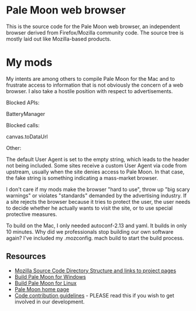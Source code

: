 # Pale Moon web browser

This is the source code for the Pale Moon web browser, an independent
browser derived from Firefox/Mozilla community code. The source tree is
mostly laid out like Mozilla-based products.

# My mods

My intents are among others to compile Pale Moon for the Mac and to 
frustrate access to information that is not obviously the concern of a 
web browser. I also take a hostile position with respect to advertisements.

Blocked APIs:

BatteryManager

Blocked calls:

canvas.toDataUrl

Other:

The default User Agent is set to the empty string, which leads to the 
header not being included. Some sites receive a custom User Agent via 
code from upstream, usually when the site denies access to Pale Moon. In 
that case, the fake string is something indicating a mass-market browser.

I don't care if my mods make the browser "hard to use", throw up "big 
scary warnings" or violates "standards" demanded by the advertising 
industry. If a site rejects the browser because it tries to protect the 
user, the user needs to decide whether he actually wants to visit the 
site, or to use special protective measures.

To build on the Mac, I only needed autoconf-2.13 and yaml. It builds in 
only 10 minutes. Why did we professionals stop building our own software 
again? I've included my .mozconfig. mach build to start the build process.

## Resources

 * [Mozilla Source Code Directory Structure and links to project pages](https://developer.mozilla.org/en/Mozilla_Source_Code_Directory_Structure)
 * [Build Pale Moon for Windows](https://forum.palemoon.org/viewtopic.php?f=19&t=13556)
 * [Build Pale Moon for Linux](https://developer.palemoon.org/Developer_Guide:Build_Instructions/Pale_Moon/Linux)
 * [Pale Moon home page](http://www.palemoon.org/)
 * [Code contribution guidelines](https://github.com/MoonchildProductions/Pale-Moon/wiki/Code-contribution-guidelines) - PLEASE read this if you wish to get involved in our development.
